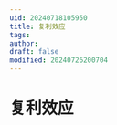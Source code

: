 ```yaml
---
uid: 20240718105950
title: 复利效应
tags: 
author: 
draft: false
modified: 20240726200704
---
```


# 复利效应